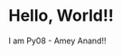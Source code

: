 <h1>Hello, World!!</h1>
<p> I am Py08 - Amey Anand!!</p>

<!--<img src = "E:\Programing and coding\Python\Projects with Vismaya and others\Collaborations\logo.png"
	 alt = "Logo">

<p> I like to make projects with my friend <a href = "https://github.com/vismodo">Vismaya Atreya</a></p>
<hr>
<p> I am learning python and html and will learn more languages when I become good at them. </p>
<p> You can Look at my Repositories <a href = "https://github.com/Py08?tab=repositories"> here </a> </p>
<hr>
<h1> How Can You Help Me? </h1>
<p> I love helping others and say, "You can help me by asking me for help."
	You can report issues so that I can solve them <a href = "https://github.com/Py08/Py08/issues">here</a>
	Or, You can contact me at amey.anand@outlook.com
</p>
